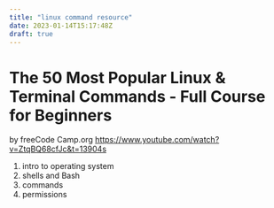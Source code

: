 ```yaml
---
title: "linux command resource"
date: 2023-01-14T15:17:48Z
draft: true
---
```

# The 50 Most Popular Linux & Terminal Commands - Full Course for Beginners

by freeCode Camp.org https://www.youtube.com/watch?v=ZtqBQ68cfJc&t=13904s

1. intro to operating system
2. shells and Bash
3. commands
4. permissions